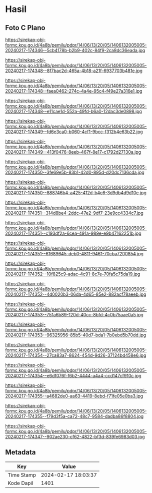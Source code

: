# Hasil

## Foto C Plano

https://sirekap-obj-formc.kpu.go.id/4a8b/pemilu/pdpr/14/06/13/20/05/1406132005005-20240217-174346--5cb4178b-b2b9-402c-84f9-2ca8dc36eada.jpg

https://sirekap-obj-formc.kpu.go.id/4a8b/pemilu/pdpr/14/06/13/20/05/1406132005005-20240217-174348--8f7bac2d-465a-4b18-a21f-6937703b481e.jpg

https://sirekap-obj-formc.kpu.go.id/4a8b/pemilu/pdpr/14/06/13/20/05/1406132005005-20240217-174348--faea0462-274c-4a4e-95c4-f49e27a316e1.jpg

https://sirekap-obj-formc.kpu.go.id/4a8b/pemilu/pdpr/14/06/13/20/05/1406132005005-20240217-174348--e11cae1d-552a-49fd-b6a0-12dac3de0898.jpg

https://sirekap-obj-formc.kpu.go.id/4a8b/pemilu/pdpr/14/06/13/20/05/1406132005005-20240217-174349--fd6e3ca0-b060-4cf1-9bcc-f312b4e63b22.jpg

https://sirekap-obj-formc.kpu.go.id/4a8b/pemilu/pdpr/14/06/13/20/05/1406132005005-20240217-174349--413f0476-8eeb-467f-8e17-c1792d27130a.jpg

https://sirekap-obj-formc.kpu.go.id/4a8b/pemilu/pdpr/14/06/13/20/05/1406132005005-20240217-174350--3fe69e5b-83b1-42d0-895d-d20dc7136cda.jpg

https://sirekap-obj-formc.kpu.go.id/4a8b/pemilu/pdpr/14/06/13/20/05/1406132005005-20240217-174350--888746b4-a425-412d-b4c6-3d9db4d9d10e.jpg

https://sirekap-obj-formc.kpu.go.id/4a8b/pemilu/pdpr/14/06/13/20/05/1406132005005-20240217-174351--314d8be4-2ddc-47e2-9df7-23e9cc4334c7.jpg

https://sirekap-obj-formc.kpu.go.id/4a8b/pemilu/pdpr/14/06/13/20/05/1406132005005-20240217-174351--c193df2a-6cea-491a-989e-e9b47162251b.jpg

https://sirekap-obj-formc.kpu.go.id/4a8b/pemilu/pdpr/14/06/13/20/05/1406132005005-20240217-174351--61689645-deb0-4811-9461-70cba7200854.jpg

https://sirekap-obj-formc.kpu.go.id/4a8b/pemilu/pdpr/14/06/13/20/05/1406132005005-20240217-174352--10f825c9-adac-4c91-8c7e-70fa5c75da19.jpg

https://sirekap-obj-formc.kpu.go.id/4a8b/pemilu/pdpr/14/06/13/20/05/1406132005005-20240217-174352--4d0020b3-06da-4d65-85e2-882acf78aeeb.jpg

https://sirekap-obj-formc.kpu.go.id/4a8b/pemilu/pdpr/14/06/13/20/05/1406132005005-20240217-174353--751a6b89-120d-40cc-8bfd-4c0b75aae0a5.jpg

https://sirekap-obj-formc.kpu.go.id/4a8b/pemilu/pdpr/14/06/13/20/05/1406132005005-20240217-174353--96325956-85b5-40d7-bda1-7b0ebd5b70dd.jpg

https://sirekap-obj-formc.kpu.go.id/4a8b/pemilu/pdpr/14/06/13/20/05/1406132005005-20240217-174354--27ca83a7-8624-454d-9d26-37124bd458e6.jpg

https://sirekap-obj-formc.kpu.go.id/4a8b/pemilu/pdpr/14/06/13/20/05/1406132005005-20240217-174354--e6df076f-f6b2-4444-a4a4-ccd147cf910c.jpg

https://sirekap-obj-formc.kpu.go.id/4a8b/pemilu/pdpr/14/06/13/20/05/1406132005005-20240217-174355--a4682de0-aa63-4419-8ebd-f71fe05e0ba3.jpg

https://sirekap-obj-formc.kpu.go.id/4a8b/pemilu/pdpr/14/06/13/20/05/1406132005005-20240217-174355--f79d3f5a-ca72-48c7-9584-dadba86f8804.jpg

https://sirekap-obj-formc.kpu.go.id/4a8b/pemilu/pdpr/14/06/13/20/05/1406132005005-20240217-174347--902ae230-cf62-4822-bf3d-839fe6983d03.jpg


## Metadata

| Key        | Value               |
| ---------- | ------------------- |
| Time Stamp | 2024-02-17 18:03:37 |
| Kode Dapil | 1401                |



